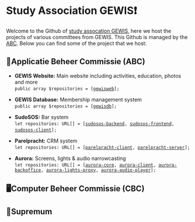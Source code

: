 # Study Association GEWIS❗
Welcome to the Github of [study assocation GEWIS](https://gewis.nl), here we host the projects of various committees from GEWIS. This Github is managed by the [ABC](mailto:abc@gewis.nl). Below you can find some of the project that we host:

## 🚀Applicatie Beheer Commissie (ABC)
* **GEWIS Website:** Main website including activities, education, photos and more<br>`public array $repositories = [`[`gewisweb`](https://github.com/GEWIS/gewisweb)`];`
- **GEWIS Database:** Membership management system <br>`public array $repositories = [`[`gewisdb`](https://github.com/GEWIS/gewisdb)`];`
* **SudoSOS:** Bar system <br>`let repositories: URL[] = [`[`sudosos-backend`](https://github.com/GEWIS/sudosos-backend)`, `[`sudosos-frontend`](https://github.com/GEWIS/sudosos-frontend)`,  `[`sudosos-client`](https://github.com/GEWIS/sudosos-client)`];`
- **Parelpracht:** CRM system <br>`let repositories: URL[] = [`[`parelpracht-client`](https://github.com/GEWIS/parelpracht-client)`, `[`parelpracht-server`](https://github.com/GEWIS/parelpracht-server)`];`
* **Aurora:** Screens, lights & audio narrowcasting <br>`let repositories: URL[] = [`[`aurora-core`](https://github.com/GEWIS/aurora-core)`, `[`aurora-client`](https://github.com/GEWIS/aurora-client)`, `[`aurora-backoffice`](https://github.com/GEWIS/aurora-backoffice)`, `[`aurora-lights-proxy`](https://github.com/GEWIS/aurora-lights-proxy)`, `[`aurora-audio-player`](https://github.com/GEWIS/aurora-audio-player)`];`


## 🖥️Computer Beheer Commissie (CBC) 


## 📖Supremum 

